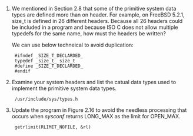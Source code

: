 1. We mentioned in Section 2.8 that some of the primitive system data types are defined more than on header. For example, on FreeBSD 5.2.1, size_t is defined in 26 different headers. Because all 26 headers could be included in a program and because ISO C does not allow  multiple typedefs for the same name, how must the headers be written?
    
    We can use below techneical to avoid duplication:
        
        #ifndef _SIZE_T_DECLARDED_
        typedef _size_t_ size_t
        #define _SIZE_T_DECLARDED_
        #endif

2. Examine your system headers and list the catual data types used to implement the primitive system data types.
        
        /usr/include/sys/types.h

3. Update the program in Figure 2.16 to avoid the needless processing that occurs when *sysconf* returns LONG_MAX as the limit for OPEN_MAX.
        
        getrlimit(RLIMIT_NOFILE, &rl)


